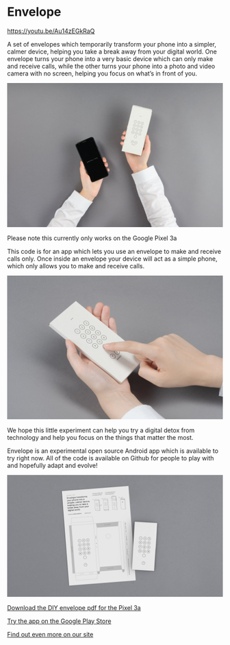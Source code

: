 # Envelope

https://youtu.be/Au14zEGkRaQ

A set of envelopes which temporarily transform your phone into a simpler, calmer device, helping you take a break away from your digital world.
One envelope turns your phone into a very basic device which can only make and receive calls, while the other turns your phone into a photo and video camera with no screen, helping you focus on what’s in front of you.

![Envelope Image](48677491947_a06fae30bc_kz.jpg)

Please note this currently only works on the Google Pixel 3a

This code is for an app which lets you use an envelope to make and receive calls only. 
Once inside an envelope your device will act as a simple phone, which only allows you to make and receive calls.

![Envelope Image](48677490747_2eb7ffc006_k.jpg)

We hope this little experiment can help you try a digital detox from technology and help you focus on the things that matter the most.

Envelope is an experimental open source Android app which is available to try right now. All of the code is available on Github for people to play with and hopefully adapt and evolve! 

![Envelope Image](49413920108_e256778ce2_k.jpg)

[Download the DIY envelope pdf for the Pixel 3a](https://github.com/specialprojects-experiments/envelope/blob/master/google-unplugged-envelope-instructions.pdf)

[Try the app on the Google Play Store](https://play.google.com/store/apps/details?id=com.specialprojects.experiments.envelopecall)

[Find out even more on our site](http://specialprojects.studio/project/envelope)
